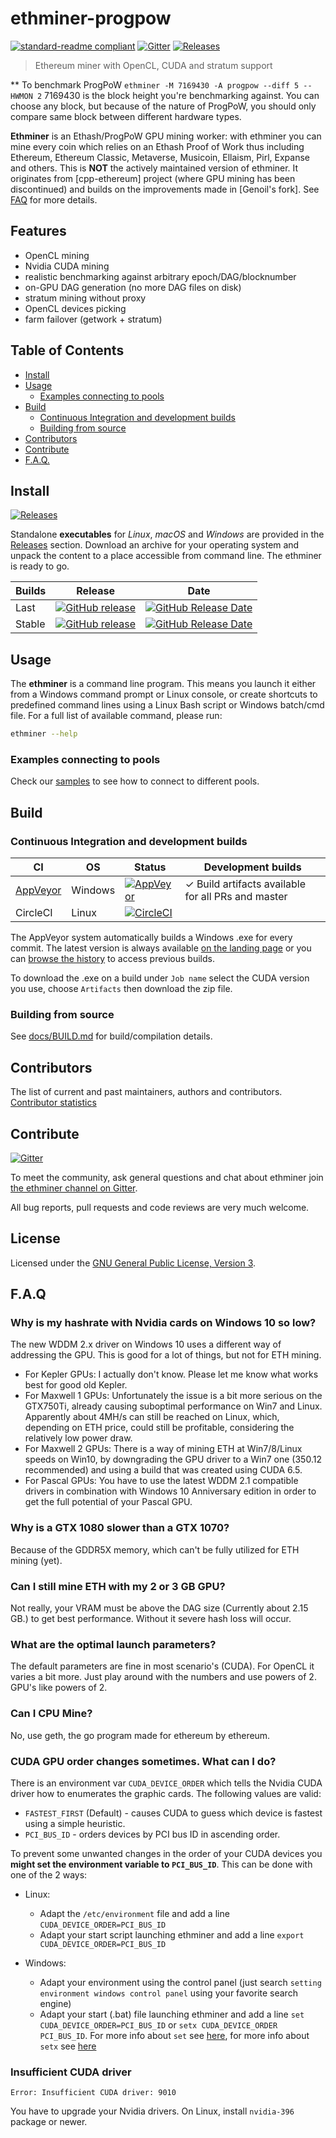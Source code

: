 # ethminer-progpow

[![standard-readme compliant](https://img.shields.io/badge/readme%20style-standard-brightgreen.svg)](https://github.com/RichardLitt/standard-readme)
[![Gitter](https://img.shields.io/gitter/room/nwjs/nw.js.svg)][Gitter]
[![Releases](https://img.shields.io/github/downloads/miscellaneousbits/ethminer/total.svg)][Releases]

> Ethereum miner with OpenCL, CUDA and stratum support

** To benchmark ProgPoW `ethminer -M 7169430 -A progpow --diff 5 --HWMON 2` 7169430 is the block height you're benchmarking against.  You can choose any block, but because of the nature of ProgPoW, you should only compare same block between different hardware types.

**Ethminer** is an Ethash/ProgPoW GPU mining worker: with ethminer you can mine every coin which relies on an Ethash Proof of Work thus including Ethereum, Ethereum Classic, Metaverse, Musicoin, Ellaism, Pirl, Expanse and others. This is **NOT** the actively maintained version of ethminer. It originates from [cpp-ethereum] project (where GPU mining has been discontinued) and builds on the improvements made in [Genoil's fork]. See [FAQ](#faq) for more details.

## Features

* OpenCL mining
* Nvidia CUDA mining
* realistic benchmarking against arbitrary epoch/DAG/blocknumber
* on-GPU DAG generation (no more DAG files on disk)
* stratum mining without proxy
* OpenCL devices picking
* farm failover (getwork + stratum)


## Table of Contents

* [Install](#install)
* [Usage](#usage)
    * [Examples connecting to pools](#examples-connecting-to-pools)
* [Build](#build)
    * [Continuous Integration and development builds](#continuous-integration-and-development-builds)
    * [Building from source](#building-from-source)
* [Contributors](#contributors)
* [Contribute](#contribute)
* [F.A.Q.](#faq)


## Install

[![Releases](https://img.shields.io/github/downloads/miscellaneousbits/ethminer/total.svg)][Releases]

Standalone **executables** for *Linux*, *macOS* and *Windows* are provided in
the [Releases] section.
Download an archive for your operating system and unpack the content to a place
accessible from command line. The ethminer is ready to go.

| Builds | Release | Date |
| ------ | ------- | ---- |
| Last   | [![GitHub release](https://img.shields.io/github/release/miscellaneousbits/ethminer/all.svg)](https://github.com/miscellaneousbits/ethminer/releases) | [![GitHub Release Date](https://img.shields.io/github/release-date-pre/miscellaneousbits/ethminer.svg)](https://github.com/miscellaneousbits/ethminer/releases) |
| Stable | [![GitHub release](https://img.shields.io/github/release/miscellaneousbits/ethminer.svg)](https://github.com/miscellaneousbits/ethminer/releases/latest) | [![GitHub Release Date](https://img.shields.io/github/release-date/miscellaneousbits/ethminer.svg)](https://github.com/miscellaneousbits/ethminer/releases/latest) |


## Usage

The **ethminer** is a command line program. This means you launch it either
from a Windows command prompt or Linux console, or create shortcuts to
predefined command lines using a Linux Bash script or Windows batch/cmd file.
For a full list of available command, please run:

```sh
ethminer --help
```

### Examples connecting to pools

Check our [samples](docs/POOL_EXAMPLES_ETH.md) to see how to connect to different pools.

## Build

### Continuous Integration and development builds

| CI           | OS      | Status  | Development builds |
| ------------ | ------- | -----   | -----------------  |
| [AppVeyor]   | Windows | [![AppVeyor](https://img.shields.io/appveyor/ci/jean-m-cyr/ethminer/master.svg)][AppVeyor] | ✓ Build artifacts available for all PRs and master |
| CircleCI     | Linux   | [![CircleCI](https://circleci.com/gh/greerso/ethminer-progpow/tree/0.9.3.svg?style=svg)](https://circleci.com/gh/greerso/ethminer-progpow/tree/0.9.3) | |

The AppVeyor system automatically builds a Windows .exe for every commit. The latest version is always available [on the landing page](https://ci.appveyor.com/project/jean-m-cyr/ethminer) or you can [browse the history](https://ci.appveyor.com/project/jean-m-cyr/ethminer/history) to access previous builds.

To download the .exe on a build under `Job name` select the CUDA version you use, choose `Artifacts` then download the zip file.

### Building from source

See [docs/BUILD.md](docs/BUILD.md) for build/compilation details.

## Contributors

The list of current and past maintainers, authors and contributors.
[Contributor statistics]

## Contribute

[![Gitter](https://img.shields.io/gitter/room/ethereum-mining/ethminer.svg)][Gitter]

To meet the community, ask general questions and chat about ethminer join [the ethminer channel on Gitter][Gitter].

All bug reports, pull requests and code reviews are very much welcome.


## License

Licensed under the [GNU General Public License, Version 3](LICENSE).


## F.A.Q

### Why is my hashrate with Nvidia cards on Windows 10 so low?

The new WDDM 2.x driver on Windows 10 uses a different way of addressing the GPU. This is good for a lot of things, but not for ETH mining.

* For Kepler GPUs: I actually don't know. Please let me know what works best for good old Kepler.
* For Maxwell 1 GPUs: Unfortunately the issue is a bit more serious on the GTX750Ti, already causing suboptimal performance on Win7 and Linux. Apparently about 4MH/s can still be reached on Linux, which, depending on ETH price, could still be profitable, considering the relatively low power draw.
* For Maxwell 2 GPUs: There is a way of mining ETH at Win7/8/Linux speeds on Win10, by downgrading the GPU driver to a Win7 one (350.12 recommended) and using a build that was created using CUDA 6.5.
* For Pascal GPUs: You have to use the latest WDDM 2.1 compatible drivers in combination with Windows 10 Anniversary edition in order to get the full potential of your Pascal GPU.

### Why is a GTX 1080 slower than a GTX 1070?

Because of the GDDR5X memory, which can't be fully utilized for ETH mining (yet).

### Can I still mine ETH with my 2 or 3 GB GPU?

Not really, your VRAM must be above the DAG size (Currently about 2.15 GB.) to get best performance. Without it severe hash loss will occur.

### What are the optimal launch parameters?

The default parameters are fine in most scenario's (CUDA). For OpenCL it varies a bit more. Just play around with the numbers and use powers of 2. GPU's like powers of 2.

### Can I CPU Mine?

No, use geth, the go program made for ethereum by ethereum.

### CUDA GPU order changes sometimes. What can I do?

There is an environment var `CUDA_DEVICE_ORDER` which tells the Nvidia CUDA driver how to enumerates the graphic cards.
The following values are valid:

* `FASTEST_FIRST` (Default) - causes CUDA to guess which device is fastest using a simple heuristic.
* `PCI_BUS_ID` - orders devices by PCI bus ID in ascending order.

To prevent some unwanted changes in the order of your CUDA devices you **might set the environment variable to `PCI_BUS_ID`**.
This can be done with one of the 2 ways:

* Linux:
    * Adapt the `/etc/environment` file and add a line `CUDA_DEVICE_ORDER=PCI_BUS_ID`
    * Adapt your start script launching ethminer and add a line `export CUDA_DEVICE_ORDER=PCI_BUS_ID`

* Windows:
    * Adapt your environment using the control panel (just search `setting environment windows control panel` using your favorite search engine)
    * Adapt your start (.bat) file launching ethminer and add a line `set CUDA_DEVICE_ORDER=PCI_BUS_ID` or `setx CUDA_DEVICE_ORDER PCI_BUS_ID`. For more info about `set` see [here](https://docs.microsoft.com/en-us/windows-server/administration/windows-commands/set_1), for more info about `setx` see [here](https://docs.microsoft.com/en-us/windows-server/administration/windows-commands/setx)

### Insufficient CUDA driver

```text
Error: Insufficient CUDA driver: 9010
```

You have to upgrade your Nvidia drivers. On Linux, install `nvidia-396` package or newer.

[AppVeyor]: https://ci.appveyor.com/project/jean-m-cyr/ethminer
[CircleCI}]: https://circleci.com/gh/miscellaneousbits/ethminer
[Contributor statistics]: https://github.com/miscellaneousbits/ethminer/graphs/contributors?type=a
[Gitter]: https://gitter.im/ethereum-mining/ethminer
[Releases]: https://github.com/miscellaneousbits/ethminer/releases
